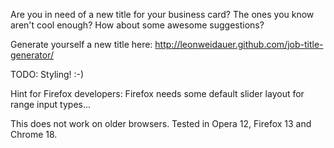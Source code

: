 Are you in need of a new title for your business card? The ones you know
aren't cool enough? How about some awesome suggestions?

Generate yourself a new title here: http://leonweidauer.github.com/job-title-generator/

TODO: Styling! :-)

Hint for Firefox developers: Firefox needs some default slider layout for range input types...

This does not work on older browsers. Tested in Opera 12, Firefox 13 and Chrome 18.
